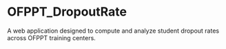 # OFPPT_DropoutRate
A web application designed to compute and analyze student dropout rates across OFPPT training centers.
